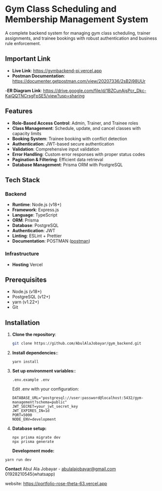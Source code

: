 # Gym Class Scheduling and Membership Management System

A complete backend system for managing gym class scheduling, trainer assignments, and trainee bookings with robust authentication and business rule enforcement.

## Important Link
- **Live Link**: https://gymbackend-pi.vercel.app
- **Postman Documentation**: https://documenter.getpostman.com/view/20207336/2sB2j98UUr

-**ER Diagram Link**: https://drive.google.com/file/d/1BZCunAjsPcr_Dkc-KaiQQTNCrsgFpSE5/view?usp=sharing


## Features

- **Role-Based Access Control**: Admin, Trainer, and Trainee roles
- **Class Management**: Schedule, update, and cancel classes with capacity limits
- **Booking System**: Trainee booking with conflict detection
- **Authentication**: JWT-based secure authentication
- **Validation**: Comprehensive input validation
- **Error Handling**: Custom error responses with proper status codes
- **Pagination & Filtering**: Efficient data retrieval
- **Database Management**: Prisma ORM with PostgreSQL

## Tech Stack

### Backend

- **Runtime**: Node.js (v18+)
- **Framework**: Express.js
- **Language**: TypeScript
- **ORM**: Prisma
- **Database**: PostgreSQL
- **Authentication**: JWT
- **Linting**: ESLint + Prettier
- **Documentation**: POSTMAN ([postman](https://documenter.getpostman.com/view/20207336/2sB2j98UUr))

### Infrastructure

- **Hosting** Vercel

## Prerequisites

- Node.js (v18+)
- PostgreSQL (v12+)
- yarn (v1.22+)
- Git

## Installation

1. **Clone the repository**:
   ```bash
   git clone https://github.com/AbulAlaJobayar/gym_backend.git
   ```
2. **Install dependencies:**:
   ```
   yarn install
   ```
3. **Set up environment variables:**:
   ```
   .env.example .env
   ```
   Edit .env with your configuration:
   ```
   DATABASE_URL="postgresql://user:password@localhost:5432/gym-management?schema=public"
   JWT_SECRET=your_jwt_secret_key
   JWT_EXPIRES_IN=1d
   PORT=5000
   NODE_ENV=development
   ```
4. **Database setup:**

   ```
   npx prisma migrate dev
   npx prisma generate
   ```

   **Development mode:**

```
yarn run dev
```

**Contact**
Abul Ala Jobayar - abulalajobayar@gmail.com
01928210545(whatsapp)

website: https://portfolio-rose-theta-63.vercel.app
